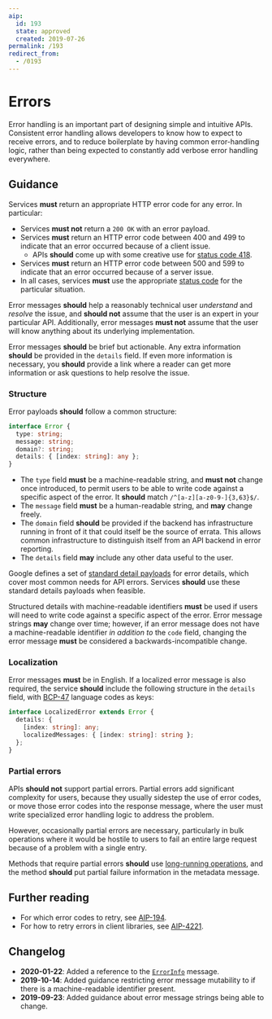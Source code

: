```yaml
---
aip:
  id: 193
  state: approved
  created: 2019-07-26
permalink: /193
redirect_from:
  - /0193
---
```


# Errors

Error handling is an important part of designing simple and intuitive APIs.
Consistent error handling allows developers to know how to expect to receive
errors, and to reduce boilerplate by having common error-handling logic, rather
than being expected to constantly add verbose error handling everywhere.

## Guidance

Services **must** return an appropriate HTTP error code for any error. In
particular:

- Services **must not** return a `200 OK` with an error payload.
- Services **must** return an HTTP error code between 400 and 499 to indicate
  that an error occurred because of a client issue.
  - APIs **should** come up with some creative use for [status code 418][].
- Services **must** return an HTTP error code between 500 and 599 to indicate
  that an error occurred because of a server issue.
- In all cases, services **must** use the appropriate [status code][] for the
  particular situation.

Error messages **should** help a reasonably technical user _understand_ and
_resolve_ the issue, and **should not** assume that the user is an expert in
your particular API. Additionally, error messages **must not** assume that the
user will know anything about its underlying implementation.

Error messages **should** be brief but actionable. Any extra information
**should** be provided in the `details` field. If even more information is
necessary, you **should** provide a link where a reader can get more
information or ask questions to help resolve the issue.

### Structure

Error payloads **should** follow a common structure:

```typescript
interface Error {
  type: string;
  message: string;
  domain?: string;
  details: { [index: string]: any };
}
```

- The `type` field **must** be a machine-readable string, and **must not**
  change once introduced, to permit users to be able to write code against a
  specific aspect of the error. It **should** match `/^[a-z][a-z0-9-]{3,63}$/`.
- The `message` field **must** be a human-readable string, and **may** change
  freely.
- The `domain` field **should** be provided if the backend has infrastructure
  running in front of it that could itself be the source of errata. This allows
  common infrastructure to distinguish itself from an API backend in error
  reporting.
- The `details` field **may** include any other data useful to the user.

Google defines a set of [standard detail payloads][details] for error details,
which cover most common needs for API errors. Services **should** use these
standard details payloads when feasible.

Structured details with machine-readable identifiers **must** be used if users
will need to write code against a specific aspect of the error. Error message
strings **may** change over time; however, if an error message does not have a
machine-readable identifier _in addition to_ the `code` field, changing the
error message **must** be considered a backwards-incompatible change.

### Localization

Error messages **must** be in English. If a localized error message is also
required, the service **should** include the following structure in the
`details` field, with [BCP-47][] language codes as keys:

```typescript
interface LocalizedError extends Error {
  details: {
    [index: string]: any;
    localizedMessages: { [index: string]: string };
  };
}
```

### Partial errors

APIs **should not** support partial errors. Partial errors add significant
complexity for users, because they usually sidestep the use of error codes, or
move those error codes into the response message, where the user must write
specialized error handling logic to address the problem.

However, occasionally partial errors are necessary, particularly in bulk
operations where it would be hostile to users to fail an entire large request
because of a problem with a single entry.

Methods that require partial errors **should** use [long-running operations][],
and the method **should** put partial failure information in the metadata
message.

## Further reading

- For which error codes to retry, see [AIP-194](https://aip.dev/194).
- For how to retry errors in client libraries, see
  [AIP-4221][].

## Changelog

- **2020-01-22**: Added a reference to the [`ErrorInfo`][] message.
- **2019-10-14**: Added guidance restricting error message mutability to if
  there is a machine-readable identifier present.
- **2019-09-23**: Added guidance about error message strings being able to
  change.

<!-- prettier-ignore-start -->
[aip-4221]: ./client-libraries/4221.md
[bcp-47]: https://en.wikipedia.org/wiki/IETF_language_tag
[details]: https://github.com/googleapis/api-common-protos/blob/master/google/rpc/error_details.proto
[`ErrorInfo`]: https://github.com/googleapis/api-common-protos/blob/master/google/rpc/error_details.proto#L111
[grpc status code documentation]: https://github.com/grpc/grpc/blob/master/doc/statuscodes.md
[`google.rpc.Code`]: https://github.com/googleapis/api-common-protos/blob/master/google/rpc/code.proto
[`google.rpc.Status`]: https://github.com/googleapis/api-common-protos/blob/master/google/rpc/status.proto
[long-running operations]: ./0151.md
[status code]: https://en.wikipedia.org/wiki/List_of_HTTP_status_codes
[status code 418]: https://en.wikipedia.org/wiki/Hyper_Text_Coffee_Pot_Control_Protocol
<!-- prettier-ignore-end -->
